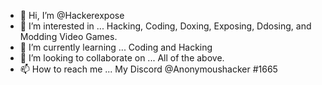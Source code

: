- 👋 Hi, I’m @Hackerexpose
- 👀 I’m interested in ... Hacking, Coding, Doxing, Exposing, Ddosing, and Modding Video Games.
- 🌱 I’m currently learning ... Coding and Hacking
- 💞️ I’m looking to collaborate on ... All of the above.
- 📫 How to reach me ... My Discord @Anonymoushacker #1665

<!---
Hackerexpose/Hackerexpose is a ✨ special ✨ repository because its `README.md` (this file) appears on your GitHub profile.
You can click the Preview link to take a look at your changes.
--->
